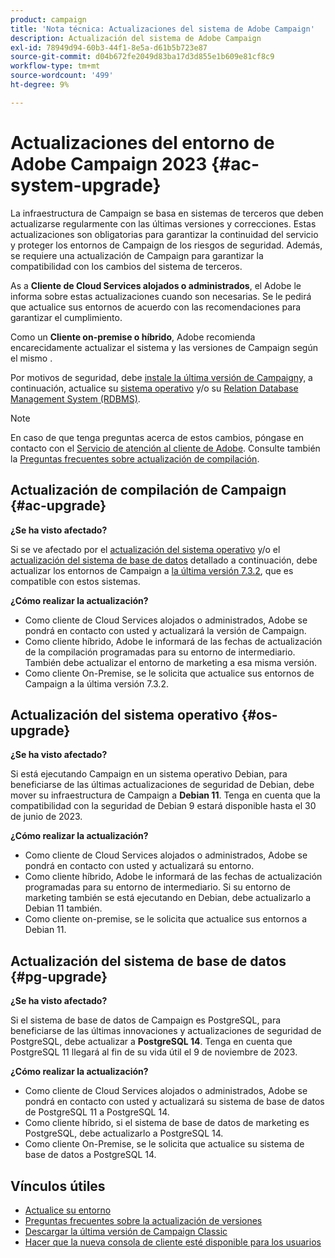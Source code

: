 ```yaml
---
product: campaign
title: 'Nota técnica: Actualizaciones del sistema de Adobe Campaign'
description: Actualización del sistema de Adobe Campaign
exl-id: 78949d94-60b3-44f1-8e5a-d61b5b723e87
source-git-commit: d04b672fe2049d83ba17d3d855e1b609e81cf8c9
workflow-type: tm+mt
source-wordcount: '499'
ht-degree: 9%

---
```


# Actualizaciones del entorno de Adobe Campaign 2023 {#ac-system-upgrade}

La infraestructura de Campaign se basa en sistemas de terceros que deben actualizarse regularmente con las últimas versiones y correcciones. Estas actualizaciones son obligatorias para garantizar la continuidad del servicio y proteger los entornos de Campaign de los riesgos de seguridad. Además, se requiere una actualización de Campaign para garantizar la compatibilidad con los cambios del sistema de terceros.

As a **Cliente de Cloud Services alojados o administrados**, el Adobe le informa sobre estas actualizaciones cuando son necesarias. Se le pedirá que actualice sus entornos de acuerdo con las recomendaciones para garantizar el cumplimiento.

Como un **Cliente on-premise o híbrido**, Adobe recomienda encarecidamente actualizar el sistema y las versiones de Campaign según el mismo .

Por motivos de seguridad, debe [instale la última versión de Campaign](#ac-upgrade)y, a continuación, actualice su [sistema operativo](#os-upgrade) y/o su [Relation Database Management System (RDBMS)](#pg-upgrade).

>[!NOTE]
>
>En caso de que tenga preguntas acerca de estos cambios, póngase en contacto con el [Servicio de atención al cliente de Adobe](https://helpx.adobe.com/es/enterprise/admin-guide.html/enterprise/using/support-for-experience-cloud.ug.html). Consulte también la [Preguntas frecuentes sobre actualización de compilación](../../platform/using/faq-build-upgrade.md).

## Actualización de compilación de Campaign {#ac-upgrade}

**¿Se ha visto afectado?**

Si se ve afectado por el [actualización del sistema operativo](#os-upgrade) y/o el [actualización del sistema de base de datos](#pg-upgrade) detallado a continuación, debe actualizar los entornos de Campaign a [la última versión 7.3.2](../../rn/using/latest-release.md#release-7-3-2), que es compatible con estos sistemas.

**¿Cómo realizar la actualización?**

* Como cliente de Cloud Services alojados o administrados, Adobe se pondrá en contacto con usted y actualizará la versión de Campaign.
* Como cliente híbrido, Adobe le informará de las fechas de actualización de la compilación programadas para su entorno de intermediario. También debe actualizar el entorno de marketing a esa misma versión.
* Como cliente On-Premise, se le solicita que actualice sus entornos de Campaign a la última versión 7.3.2.


## Actualización del sistema operativo {#os-upgrade}

**¿Se ha visto afectado?**

Si está ejecutando Campaign en un sistema operativo Debian, para beneficiarse de las últimas actualizaciones de seguridad de Debian, debe mover su infraestructura de Campaign a **Debian 11**. Tenga en cuenta que la compatibilidad con la seguridad de Debian 9 estará disponible hasta el 30 de junio de 2023.

**¿Cómo realizar la actualización?**

* Como cliente de Cloud Services alojados o administrados, Adobe se pondrá en contacto con usted y actualizará su entorno.
* Como cliente híbrido, Adobe le informará de las fechas de actualización programadas para su entorno de intermediario. Si su entorno de marketing también se está ejecutando en Debian, debe actualizarlo a Debian 11 también.
* Como cliente on-premise, se le solicita que actualice sus entornos a Debian 11.

## Actualización del sistema de base de datos {#pg-upgrade}

**¿Se ha visto afectado?**

Si el sistema de base de datos de Campaign es PostgreSQL, para beneficiarse de las últimas innovaciones y actualizaciones de seguridad de PostgreSQL, debe actualizar a **PostgreSQL 14**. Tenga en cuenta que PostgreSQL 11 llegará al fin de su vida útil el 9 de noviembre de 2023.

**¿Cómo realizar la actualización?**

* Como cliente de Cloud Services alojados o administrados, Adobe se pondrá en contacto con usted y actualizará su sistema de base de datos de PostgreSQL 11 a PostgreSQL 14.
* Como cliente híbrido, si el sistema de base de datos de marketing es PostgreSQL, debe actualizarlo a PostgreSQL 14.
* Como cliente On-Premise, se le solicita que actualice su sistema de base de datos a PostgreSQL 14.


## Vínculos útiles

* [Actualice su entorno](../../production/using/build-upgrade.md)
* [Preguntas frecuentes sobre la actualización de versiones](../../platform/using/faq-build-upgrade.md)
* [Descargar la última versión de Campaign Classic](https://experience.adobe.com/#/downloads/content/software-distribution/es/campaign.html)
* [Hacer que la nueva consola de cliente esté disponible para los usuarios](../../installation/using/client-console-availability-for-windows.md)
